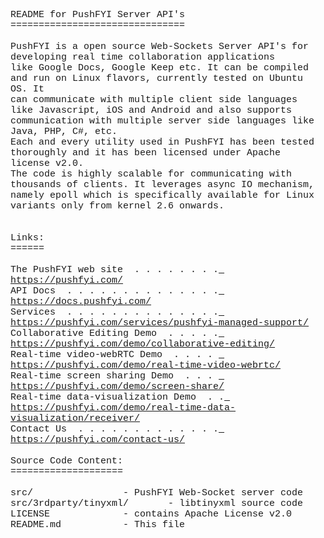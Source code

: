 

<pre style='font-family: "SFMono-Regular",Consolas,"Liberation Mono",Menlo,Courier,monospace; font-size: 15px;
    white-space: pre-wrap;' >
README for PushFYI Server API's
===============================

PushFYI is a open source Web-Sockets Server API's for developing real time collaboration applications 
like Google Docs, Google Keep etc. It can be compiled and run on Linux flavors, currently tested on Ubuntu OS. It 
can communicate with multiple client side languages like Javascript, iOS and Android and also supports
communication with multiple server side languages like Java, PHP, C#, etc.
Each and every utility used in PushFYI has been tested thoroughly and it has been licensed under Apache
license v2.0. 
The code is highly scalable for communicating with thousands of clients. It leverages async IO mechanism,
namely epoll which is specifically available for Linux variants only from kernel 2.6 onwards.


Links:
======

The PushFYI web site  . . . . . . . .<a href="https://pushfyi.com/" rel="nofollow"> https://pushfyi.com/</a>
API Docs  . . . . . . . . . . . . . .<a href="https://docs.pushfyi.com/" rel="nofollow"> https://docs.pushfyi.com/</a>
Services  . . . . . . . . . . . . . .<a href="https://pushfyi.com/services/pushfyi-managed-support/" rel="nofollow"> https://pushfyi.com/services/pushfyi-managed-support/</a>
Collaborative Editing Demo  . . . . .<a href="https://pushfyi.com/demo/collaborative-editing/" rel="nofollow"> https://pushfyi.com/demo/collaborative-editing/</a>
Real-time video-webRTC Demo  . . . . <a href="https://pushfyi.com/demo/real-time-video-webrtc/" rel="nofollow"> https://pushfyi.com/demo/real-time-video-webrtc/</a>
Real-time screen sharing Demo  . . . <a href="https://pushfyi.com/demo/screen-share/" rel="nofollow"> https://pushfyi.com/demo/screen-share/</a>
Real-time data-visualization Demo  . .<a href="https://pushfyi.com/demo/real-time-data-visualization/receiver/" rel="nofollow"> https://pushfyi.com/demo/real-time-data-visualization/receiver/</a>
Contact Us  . . . . . . . . . . . . .<a href="https://pushfyi.com/contact-us/" rel="nofollow"> https://pushfyi.com/contact-us/</a>

Source Code Content: 
====================

src/ 			 	- PushFYI Web-Socket server code
src/3rdparty/tinyxml/		- libtinyxml source code 
LICENSE				- contains Apache License v2.0
README.md			- This file
</pre>
